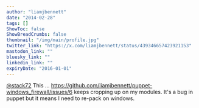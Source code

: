 ```yaml
---
author: "liamjbennett"
date: "2014-02-28"
tags: []
ShowToc: false
ShowBreadCrumbs: false
thumbnail: "/img/main/profile.jpg"
twitter_link: "https://x.com/liamjbennett/status/439346657423921153"
mastodon_link: ""
bluesky_link: ""
linkedin_link: ""
expiryDate: "2016-01-01"
---
```


[@stack72](https://x.com/stack72) This ... https://github.com/liamjbennett/puppet-windows_firewall/issues/6 keeps cropping up on my modules. It's a bug in puppet but it means I need to re-pack on windows.

